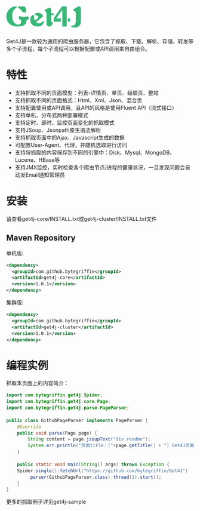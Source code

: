 ![Image text](https://raw.githubusercontent.com/bytegriffin/get4j/master/logo.png)
===========================
  Get4J是一款较为通用的爬虫服务器，它包含了抓取、下载、解析、存储、转发等多个子流程，每个子流程可以根据配置或API调用来自由组合。

# 特性
* 支持抓取不同的页面模型：列表-详情页、单页、级联页、整站
* 支持抓取不同的页面格式：Html、Xml、Json、混合页
* 支持配置使用或API调用，且API的风格是使用Fluent API（流式接口）
* 支持单机、分布式两种部署模式
* 支持定时、即时、监控页面变化的抓取模式
* 支持JSoup、Jsonpath原生语法解析
* 支持抓取页面中的Ajax、Javascript生成的数据
* 可配置User-Agent、代理，并随机选取进行访问
* 支持将抓取的内容保存到不同的引擎中：Disk、Mysql、MongoDB、Lucene、HBase等
* 支持JMX监控，实时检查各个爬虫节点/进程的健康状况，一旦发现问题会自动发Email通知管理员

# 安装
请查看get4j-core/INSTALL.txt或get4j-cluster/INSTALL.txt文件

## Maven Repository
单机版:

```xml
<dependency>
  <groupId>com.github.bytegriffin</groupId>
  <artifactId>get4j-core</artifactId>
  <version>1.0.1</version>
</dependency>
```
集群版:

```xml
<dependency>
  <groupId>com.github.bytegriffin</groupId>
  <artifactId>get4j-cluster</artifactId>
  <version>1.0.1</version>
</dependency>
```

# 编程实例
抓取本页面上的内容简介：

```java
import com.bytegriffin.get4j.Spider;
import com.bytegriffin.get4j.core.Page;
import com.bytegriffin.get4j.parse.PageParser;

public class GithubPageParser implements PageParser {
    @Override
    public void parse(Page page) {
    	String content = page.jsoupText("div.readme");
    	System.err.println("页面title：["+page.getTitle() + "] Get4J页面上的简介: " + content );
    }

    public static void main(String[] args) throws Exception {
	Spider.single().fetchUrl("https://github.com/bytegriffin/Get4J")
	    .parser(GithubPageParser.class).thread(1).start();
    }
}
```

更多的抓取例子详见get4j-sample
